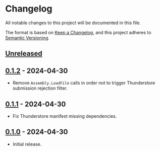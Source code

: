 # Changelog

All notable changes to this project will be documented in this file.

The format is based on [Keep a Changelog](https://keepachangelog.com/en/1.1.0/),
and this project adheres to [Semantic Versioning](https://semver.org/spec/v2.0.0.html).

## [Unreleased]

## [0.1.2] - 2024-04-30

- Remove `Assembly.LoadFile` calls in order not to trigger Thunderstore submission rejection filter.

## [0.1.1] - 2024-04-30

- Fix Thunderstore manifest missing dependencies.

## [0.1.0] - 2024-04-30

- Initial release.

[unreleased]: https://github.com/nbusseneau/LotusEcarlateChanges/compare/0.1.2...HEAD
[0.1.2]: https://github.com/nbusseneau/LotusEcarlateChanges/compare/0.1.1...0.1.2
[0.1.1]: https://github.com/nbusseneau/LotusEcarlateChanges/compare/0.1.0...0.1.1
[0.1.0]: https://github.com/nbusseneau/LotusEcarlateChanges/compare/109c5406d49203ca632622244d1aed63f19b95e8...0.1.0
